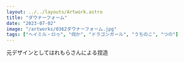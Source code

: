 ```yaml
---
layout: ../../layouts/Artwork.astro
title: "ダウナーフォーム"
date: "2023-07-02"
image: "/artworks/0362ダウナーフォーム.jpg"
tags: ["ヘイミル・ロゥ", "伺か", "ドラゴンガール", "うちのこ", "つの"]
---
```


元デザインとしてはれもらさんによる捏造